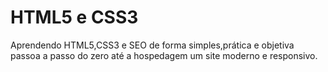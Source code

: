 # HTML5 e CSS3
Aprendendo HTML5,CSS3 e SEO de forma simples,prática e objetiva passoa a passo do zero até a hospedagem um site moderno e responsivo.
 
 
